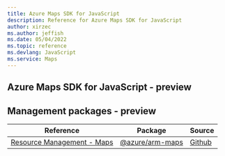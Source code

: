 ```yaml
---
title: Azure Maps SDK for JavaScript
description: Reference for Azure Maps SDK for JavaScript
author: xirzec
ms.author: jeffish
ms.date: 05/04/2022
ms.topic: reference
ms.devlang: JavaScript
ms.service: Maps
---
```

## Azure Maps SDK for JavaScript - preview
## Management packages - preview
| Reference | Package | Source |
|---|---|---|
|[Resource Management - Maps](javascript/api/overview/azure/arm-maps-readme)|[@azure/arm-maps](https://www.npmjs.com/package/@azure/arm-maps)|[Github](https://github.com/Azure/azure-sdk-for-js/blob/main/sdk/maps/arm-maps)|

